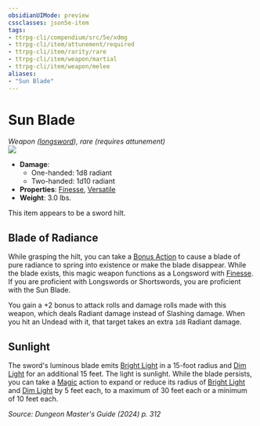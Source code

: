 ```yaml
---
obsidianUIMode: preview
cssclasses: json5e-item
tags:
- ttrpg-cli/compendium/src/5e/xdmg
- ttrpg-cli/item/attunement/required
- ttrpg-cli/item/rarity/rare
- ttrpg-cli/item/weapon/martial
- ttrpg-cli/item/weapon/melee
aliases: 
- "Sun Blade"
---
```

# Sun Blade
*Weapon ([longsword](2-Mechanics/CLI/items/longsword-xphb.md)), rare (requires attunement)*  
![](2-Mechanics/CLI/items/img/sun-blade.webp#right)

- **Damage**:
  - One-handed: 1d8 radiant
  - Two-handed: 1d10 radiant
- **Properties**: [Finesse](2-Mechanics/CLI/rules/item-properties.md#Finesse), [Versatile](2-Mechanics/CLI/rules/item-properties.md#Versatile)
- **Weight**: 3.0 lbs.

This item appears to be a sword hilt.

## Blade of Radiance

While grasping the hilt, you can take a [Bonus Action](2-Mechanics/CLI/rules/variant-rules/bonus-action-xphb.md) to cause a blade of pure radiance to spring into existence or make the blade disappear. While the blade exists, this magic weapon functions as a Longsword with [Finesse](2-Mechanics/CLI/rules/item-properties.md#Finesse). If you are proficient with Longswords or Shortswords, you are proficient with the Sun Blade.

You gain a +2 bonus to attack rolls and damage rolls made with this weapon, which deals Radiant damage instead of Slashing damage. When you hit an Undead with it, that target takes an extra `1d8` Radiant damage.

## Sunlight

The sword's luminous blade emits [Bright Light](2-Mechanics/CLI/rules/variant-rules/bright-light-xphb.md) in a 15-foot radius and [Dim Light](2-Mechanics/CLI/rules/variant-rules/dim-light-xphb.md) for an additional 15 feet. The light is sunlight. While the blade persists, you can take a [Magic](2-Mechanics/CLI/rules/actions.md#Magic) action to expand or reduce its radius of [Bright Light](2-Mechanics/CLI/rules/variant-rules/bright-light-xphb.md) and [Dim Light](2-Mechanics/CLI/rules/variant-rules/dim-light-xphb.md) by 5 feet each, to a maximum of 30 feet each or a minimum of 10 feet each.

*Source: Dungeon Master's Guide (2024) p. 312*